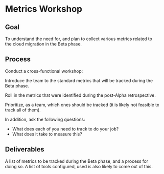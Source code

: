 # Metrics Workshop

## Goal

To understand the need for, and plan to collect various metrics related to the cloud migration in the Beta phase.

## Process

Conduct a cross-functional workshop:

Introduce the team to the standard metrics that will be tracked during the Beta phase.

Roll in the metrics that were identified during the post-Alpha retrospective.

Prioritize, as a team, which ones should be tracked (it is likely not feasible to track all of them).

In addition, ask the following questions:

* What does each of you need to track to do your job?
* What does it take to measure this?

## Deliverables

A list of metrics to be tracked during the Beta phase, and a process for doing so. A list of tools configured, used is also likely to come out of this.

